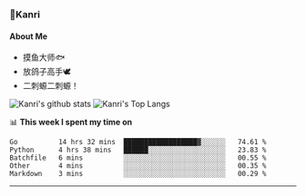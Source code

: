 ### 🌱Kanri
#### About Me
- 摸鱼大师🐟
- 放鸽子高手🕊
- 二刺螈二刺螈！

![Kanri's github stats](https://github-readme-stats.vercel.app/api?username=Yiwen-Chan&show_icons=true&theme=vue&line_height=20)
![Kanri's Top Langs](https://github-readme-stats.vercel.app/api/top-langs/?username=Yiwen-Chan&layout=compact&theme=vue&card_width=270)

📊 **This week I spent my time on**
<!--START_SECTION:waka-->
```text
Go          14 hrs 32 mins  ██████████████████▓░░░░░░   74.61 % 
Python      4 hrs 38 mins   ██████░░░░░░░░░░░░░░░░░░░   23.83 % 
Batchfile   6 mins          ░░░░░░░░░░░░░░░░░░░░░░░░░   00.55 % 
Other       4 mins          ░░░░░░░░░░░░░░░░░░░░░░░░░   00.35 % 
Markdown    3 mins          ░░░░░░░░░░░░░░░░░░░░░░░░░   00.29 % 
```
<!--END_SECTION:waka-->

***

